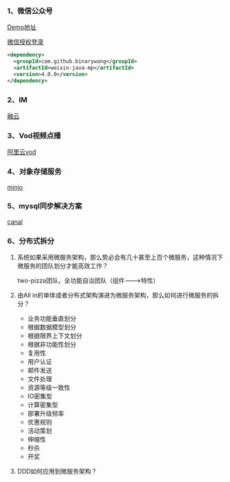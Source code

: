 ### 1、微信公众号

[Demo地址](https://github.com/binarywang/weixin-java-mp-demo)

[微信授权登录](https://blog.csdn.net/weixin_40703574/article/details/105296275)

```xml
<dependency>
  <groupId>com.github.binarywang</groupId>
  <artifactId>weixin-java-mp</artifactId>
  <version>4.0.0</version>
</dependency>
```



### 2、IM

[融云](https://docs.rongcloud.cn/v4/5X/views/im/noui/intro/structure.html)



### 3、Vod视频点播

[阿里云vod](https://help.aliyun.com/product/29932.html)



### 4、对象存储服务

[minio](http://docs.minio.org.cn/docs/master/minio-monitoring-guide)



### 5、mysql同步解决方案

[canal](https://github.com/alibaba/canal/releases)





### 6、分布式拆分

1. 系统如果采用微服务架构，那么势必会有几十甚至上百个微服务，这种情况下微服务的团队划分才能高效工作？

   two-pizza团队，全功能自治团队（组件--->特性）

2. 由All in的单体或者分布式架构演进为微服务架构，那么如何进行微服务的拆分？

   - 业务功能垂直划分
   - 根据数据模型划分
   - 根据限界上下文划分
   - 根据非功能性划分
   - 复用性
   - 用户认证
   - 邮件发送
   - 文件处理
   - 资源等级一致性
   - IO密集型
   - 计算密集型
   - 部署升级频率
   - 优惠规则
   - 活动策划
   - 伸缩性
   - 秒杀
   - 开奖
   
3. DDD如何应用到微服务架构？

